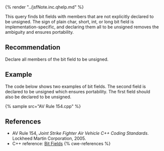 {% render "../jsfNote.inc.qhelp.md" %}

This query finds bit fields with members that are not explicitly declared to be unsigned. The sign of plain char, short, int, or long bit field is implementation-specific, and declaring them all to be unsigned removes the ambiguity and ensures portability.


## Recommendation
Declare all members of the bit field to be unsigned.


## Example
The code below shows two examples of bit fields. The second field is declared to be unsigned which ensures portability. The first field should also be declared to be unsigned.

{% sample src="AV Rule 154.cpp" %}

## References
* AV Rule 154, *Joint Strike Fighter Air Vehicle C++ Coding Standards*. Lockheed Martin Corporation, 2005.
* C++ reference: [Bit Fields](http://en.cppreference.com/w/cpp/language/bit_field)
{% cwe-references %}
